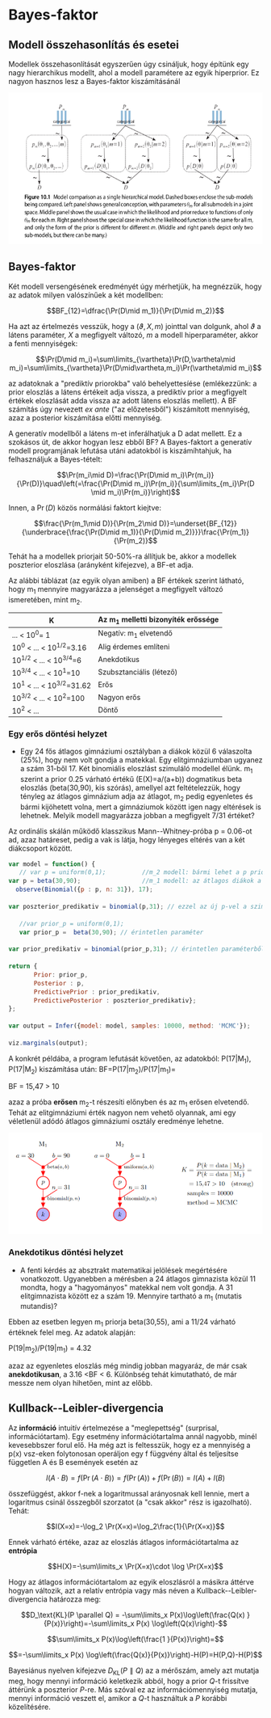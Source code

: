 # Bayes-faktor

## Modell összehasonlítás és esetei

Modellek összehasonlítását egyszerűen úgy csináljuk, hogy építünk egy nagy hierarchikus modellt, ahol a modell paramétere az egyik hiperprior. Ez nagyon hasznos lesz a Bayes-faktor kiszámításánál

<img src="https://github.com/mozow01/Bayes2024/blob/main/modcomp_1.png" height=300>

## Bayes-faktor

Két modell versengésének eredményét úgy mérhetjük, ha megnézzük, hogy az adatok milyen valószínűek a két modellben:

$$BF_{12}=\dfrac{\Pr(D\mid m_1)}{\Pr(D\mid m_2)}$$

Ha azt az értelmezés vesszük, hogy a $(\vartheta, X, m)$ jointtal van dolgunk, ahol $\vartheta$ a látens paraméter, $X$ a megfigyelt változó, $m$ a modell hiperparaméter, akkor a fenti mennyiségek:

$$\Pr(D\mid m_i)=\sum\limits_{\vartheta}\Pr(D,\vartheta\mid m_i)=\sum\limits_{\vartheta}\Pr(D\mid\vartheta,m_i)\Pr(\vartheta\mid m_i)$$

az adatoknak a "prediktív priorokba" való behelyettesíése (emlékezzünk: a prior eloszlás a látens értékeit adja vissza, a prediktív prior a megfigyelt értékek eloszlását adda vissza az adott látens eloszlás mellett). A BF számítás úgy nevezett _ex ante_ ("az előzetesből") kiszámított mennyiség, azaz a posterior kiszámítása előtti mennyiség.

A generatív modellből a látens m-et inferálhatjuk a D adat mellett. Ez a szokásos út, de akkor hogyan lesz ebből BF? A Bayes-faktort a generatív modell programjának lefutása utáni adatokból is kiszámíhtahjuk, ha felhasználjuk a Bayes-tételt:

$$\Pr(m_i\mid D)=\frac{\Pr(D\mid m_i)\Pr(m_i)}{\Pr(D)}\quad\left(=\frac{\Pr(D\mid m_i)\Pr(m_i)}{\sum\limits_{m_i}\Pr(D \mid m_i)\Pr(m_i)}\right)$$

Innen, a $\Pr(D)$ közös normálási faktort kiejtve:

$$\frac{\Pr(m_1\mid D)}{\Pr(m_2\mid D)}=\underset{BF_{12}}{\underbrace{\frac{\Pr(D\mid m_1)}{\Pr(D\mid m_2)}}}\frac{\Pr(m_1)}{\Pr(m_2)}$$

Tehát ha a modellek priorjait 50-50%-ra állítjuk be, akkor a modellek poszterior eloszlása (arányként kifejezve), a BF-et adja.

Az alábbi táblázat (az egyik olyan amiben) a BF értékek szerint látható, hogy m<sub>1</sub> mennyire magyarázza a jelenséget a megfigyelt változó ismeretében, mint m<sub>2</sub>.

|K|Az m<sub>1</sub> melletti bizonyíték erőssége|
|---|---|
|... < 10<sup>0</sup>= 1| Negatív: m<sub>1</sub> elvetendő|
|10<sup>0</sup> < ... < 10<sup>1/2</sup>=3.16| Alig érdemes említeni| 
|10<sup>1/2</sup> < ... < 10<sup>3/4</sup>=6| Anekdotikus| 
|10<sup>3/4</sup> < ... < 10<sup>1</sup>=10| Szubsztanciális (létező) |
|10<sup>1</sup> < ... < 10<sup>3/2</sup>=31.62| Erős|
|10<sup>3/2</sup> < ... < 10<sup>2</sup>=100 | Nagyon erős|
|10<sup>2</sup> < ... | Döntő |

### Egy erős döntési helyzet

* Egy 24 fős átlagos gimnáziumi osztályban a diákok közül 6 válaszolta (25%), hogy nem volt gondja a matekkal. Egy elitgimnáziumban ugyanez a szám 31-ből 17. Két binomiális eloszlást szimuláló modellel élünk. m<sub>1</sub> szerint a prior 0.25 várható értékű (E(X)=a/(a+b)) dogmatikus beta eloszlás (beta(30,90), kis szórás), amellyel azt feltételezzük, hogy tényleg az átlagos gimnázium adja az átlagot, m<sub>2</sub> pedig egyenletes és bármi kijöhetett volna, mert a gimnáziumok között igen nagy eltérések is lehetnek. Melyik modell magyarázza jobban a megfigyelt 7/31 értéket?

Az ordinális skálán működő klasszikus Mann--Whitney-próba p = 0.06-ot ad, azaz határeset, pedig a vak is látja, hogy lényeges eltérés van a két diákcsoport között.

````javascript
var model = function() {
   // var p = uniform(0,1);          //m_2 modell: bármi lehet a p prior eloszlása
var p = beta(30,90);                 //m_1 modell: az átlagos diákok a prior
  observe(Binomial({p : p, n: 31}), 17);

var poszterior_predikativ = binomial(p,31); // ezzel az új p-vel a szimulált adatok

   //var prior_p = uniform(0,1);
   var prior_p =  beta(30,90); // érintetlen paraméter

var prior_predikativ = binomial(prior_p,31); // érintetlen paraméterből szimulált adatok

return {
       Prior: prior_p, 
       Posterior : p,
       PredictivePrior : prior_predikativ,
       PredictivePosterior : poszterior_predikativ};
};

var output = Infer({model: model, samples: 10000, method: 'MCMC'});

viz.marginals(output);
````

A konkrét példába, a program lefutását követően, az adatokból: P(17|M<sub>1</sub>), P(17|M<sub>2</sub>) kiszámítása után: BF=P(17|m<sub>2</sub>)/P(17|m<sub>1</sub>)=

BF = 15,47 > 10

azaz a próba **erősen** m<sub>2</sub>-t részesíti előnyben és az m<sub>1</sub> erősen elvetendő. Tehát az elitgimnáziumi érték nagyon nem vehető olyannak, ami egy véletlenül adódó átlagos gimnáziumi osztály eredménye lehetne.

<img src="https://github.com/mozow01/cog_compsci/blob/main/orak/files/ketevi_1.png" width=600>

### Anekdotikus döntési helyzet

* A fenti kérdés az absztrakt matematikai jelölések megértésére vonatkozott. Ugyanebben a mérésben a 24 átlagos gimnazista közül 11 mondta, hogy a "hagyományos" matekkal nem volt gondja. A 31 elitgimnazista között ez a szám 19. Mennyire tartható a m<sub>1</sub> (mutatis mutandis)?

Ebben az esetben legyen m<sub>1</sub> priorja beta(30,55), ami a 11/24 várható értéknek felel meg. Az adatok alapján:

P(19|m<sub>2</sub>)/P(19|m<sub>1</sub>) = 4.32

azaz az egyenletes eloszlás még mindig jobban magyaráz, de már csak **anekdotikusan**, a 3.16 <BF < 6. Különbség tehát kimutatható, de már messze nem olyan hihetően, mint az előbb.


## Kullback--Leibler-divergencia

Az **információ** intuitív értelmezése a "meglepettség" (surprisal, információtartam). Egy esetmény információtartalma annál nagyobb, minél kevesebbszer forul elő. Ha még azt is feltesszük, hogy ez a mennyiség a p(x) vsz-eken folytonosan operáljon egy f függvény által és teljesítse független A és B események esetén az

$$I(A\cdot B)=f(\Pr(A\cdot B))=f(\Pr(A))+f(\Pr(B))=I(A)+I(B)$$

összefüggést, akkor f-nek a logaritmussal arányosnak kell lennie, mert a logaritmus csinál összegből szorzatot (a "csak akkor" rész is igazolható). Tehát:

$$I(X=x)=-\log_2 \Pr(X=x)=\log_2\frac{1}{\Pr(X=x)}$$

Ennek várható értéke, azaz az eloszlás átlagos információtartalma az **entrópia**

$$H(X)=-\sum\limits_x \Pr(X=x)\cdot \log \Pr(X=x)$$

Hogy az átlagos információtartalom az egyik eloszlásról a másikra áttérve hogyan változik, azt a relatív entrópia vagy más néven a Kullback--Leibler-divergencia határozza meg:

$$D_\text{KL}(P \parallel Q) = -\sum\limits_x P(x)\log\left(\frac{Q(x) }{P(x)}\right)=-\sum\limits_x P(x) \log\left(Q(x)\right)-$$

$$\sum\limits_x P(x)\log\left(\frac{1 }{P(x)}\right)=$$

$$=-\sum\limits_x P(x) \log\left(\frac{Q(x)}{P(x)}\right)-H(P)=H(P,Q)-H(P)$$

Bayesiánus nyelven kifejezve $D_\text{KL}(P \parallel Q)$ az a mérőszám, amely azt mutatja meg, hogy mennyi információ keletkezik abból, hogy a prior $Q$-t frissítve áttérünk a poszterior $P$-re. Más szóval ez az információmennyiség mutatja, mennyi információ veszett el, amikor a $Q$-t használtuk a $P$ korábbi közelítésére.
